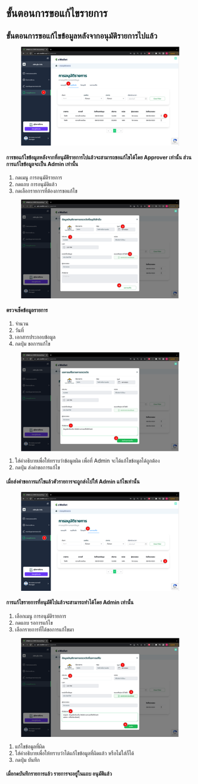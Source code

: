 # ขั้นตอนการขอแก้ไขรายการ

## **ขั้นตอนการขอแก้ไขข้อมูลหลังจากอนุมัติรายการไปแล้ว**

<figure><img src="../../.gitbook/assets/image (19).png" alt=""><figcaption></figcaption></figure>

#### การขอแก้ไขข้อมูลหลังจากที่อนุมัติรายการไปแล้วจะสามารถขอแก้ไขได้โดย Approver เท่านั้น ส่วนการแก้ไขข้อมูลจะเป็น Admin เท่านั้น

1. กดเมนู การอนุมัติรายการ
2. กดแถบ การอนุมัติแล้ว
3. กดเลือกรายการที่ต้องการขอแก้ไข



<figure><img src="../../.gitbook/assets/image (99).png" alt=""><figcaption></figcaption></figure>

#### ตรวจเช็คข้อมูลรายการ&#x20;

1. จำนวน
2. วันที่
3. เอกสารประกอบข้อมูล
4. กดปุ่ม ขอการแก้ไข



<figure><img src="../../.gitbook/assets/image (98).png" alt=""><figcaption></figcaption></figure>

1. ใส่คำอธิบายเพื่อให้ทราบว่าข้อมูลผิด เพื่อที่ Admin จะได้แก้ไขข้อมูลได้ถูกต้อง
2. กดปุ่ม ส่งคำขอการแก้ไข

#### เมื่อส่งคำขอการแก้ไขแล้วตัวรายการจะถูกส่งไปให้ Admin แก้ไขเท่านั้น

<figure><img src="../../.gitbook/assets/image (81).png" alt=""><figcaption></figcaption></figure>

#### การแก้ไขรายการที่อนุมัติไปแล้วจะสามารถทำได้โดย Admin เท่านั้น

1. เลือกเมนู การอนุมัติรายการ
2. กดแถบ รอการแก้ไข
3. เลือกรายการที่ได้ขอการแก้ไขมา



<figure><img src="../../.gitbook/assets/image (80).png" alt=""><figcaption></figcaption></figure>

1. แก้ไขข้อมูลที่ผิด
2. ใส่คำอธิบายเพื่อให้ทราบว่าได้แก้ไขข้อมูลที่ผิดแล้ว หรือไม่ใส่ก็ได้
3. กดปุ่ม บันทึก

#### เมื่อกดบันทึกรายการแล้ว รายการจะอยู่ในแถบ อนุมัติแล้ว
